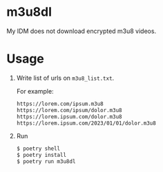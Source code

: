 # m3u8dl

My IDM does not download encrypted m3u8 videos.

# Usage

1. Write list of urls on `m3u8_list.txt`.

   For example:

   ```txt
   https://lorem.com/ipsum.m3u8
   https://lorem.com/ipsum/dolor.m3u8
   https://lorem.ipsum.com/dolor.m3u8
   https://lorem.ipsum.com/2023/01/01/dolor.m3u8
   ```

2. Run
   ```bash
   $ poetry shell
   $ poetry install
   $ poetry run m3u8dl
   ```
